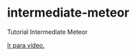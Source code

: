 # intermediate-meteor
Tutorial Intermediate Meteor

[Ir para vídeo.](https://www.youtube.com/watch?v=BI8IslJHSag&index=1&list=PLLnpHn493BHFYZUSK62aVycgcAouqBt7V)
